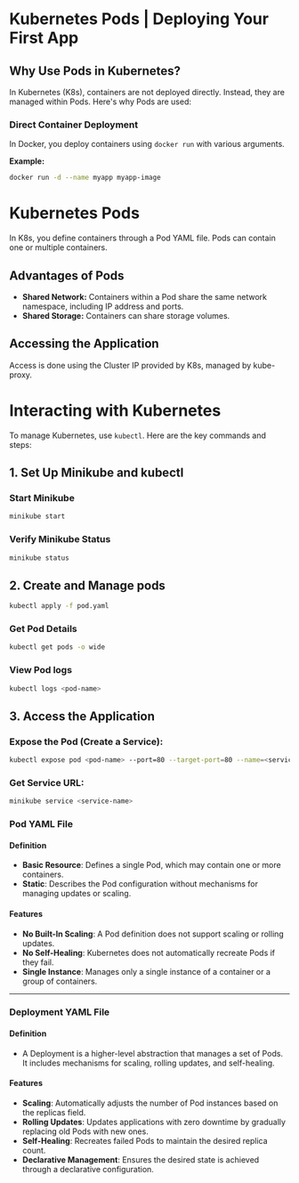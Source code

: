 # Kubernetes Pods | Deploying Your First App

## Why Use Pods in Kubernetes?

In Kubernetes (K8s), containers are not deployed directly. Instead, they are managed within Pods. Here's why Pods are used:

### Direct Container Deployment

In Docker, you deploy containers using `docker run` with various arguments.

**Example:**
```bash
docker run -d --name myapp myapp-image
```
# Kubernetes Pods

In K8s, you define containers through a Pod YAML file. Pods can contain one or multiple containers.

## Advantages of Pods

- **Shared Network:** Containers within a Pod share the same network namespace, including IP address and ports.
- **Shared Storage:** Containers can share storage volumes.

## Accessing the Application

Access is done using the Cluster IP provided by K8s, managed by kube-proxy.
# Interacting with Kubernetes

To manage Kubernetes, use `kubectl`. Here are the key commands and steps:

## 1. Set Up Minikube and kubectl

### Start Minikube

```bash
minikube start
```
### Verify Minikube Status

```bash
minikube status
```
## 2. Create and Manage pods

```bash
kubectl apply -f pod.yaml
```
### Get Pod Details
```bash
kubectl get pods -o wide
```
### View Pod logs
```bash
kubectl logs <pod-name>
```
## 3. Access the Application

### Expose the Pod (Create a Service):

```bash
kubectl expose pod <pod-name> --port=80 --target-port=80 --name=<service-name>
```
### Get Service URL:
```bash
minikube service <service-name>
```
### Pod YAML File

#### Definition
- **Basic Resource**: Defines a single Pod, which may contain one or more containers.
- **Static**: Describes the Pod configuration without mechanisms for managing updates or scaling.

#### Features
- **No Built-In Scaling**: A Pod definition does not support scaling or rolling updates.
- **No Self-Healing**: Kubernetes does not automatically recreate Pods if they fail.
- **Single Instance**: Manages only a single instance of a container or a group of containers.

---

### Deployment YAML File

#### Definition
- A Deployment is a higher-level abstraction that manages a set of Pods. It includes mechanisms for scaling, rolling updates, and self-healing.

#### Features
- **Scaling**: Automatically adjusts the number of Pod instances based on the replicas field.
- **Rolling Updates**: Updates applications with zero downtime by gradually replacing old Pods with new ones.
- **Self-Healing**: Recreates failed Pods to maintain the desired replica count.
- **Declarative Management**: Ensures the desired state is achieved through a declarative configuration.


